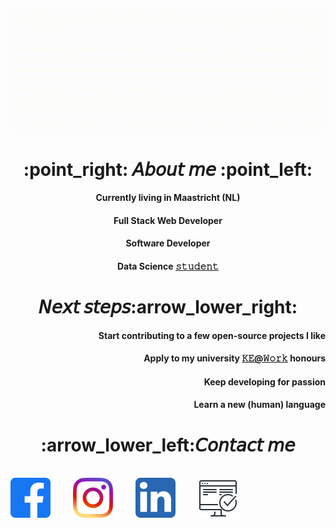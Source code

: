 ![Intro](assets/profile_intro.gif)
<h1 align="center"> :point_right: 𝘈𝘣𝘰𝘶𝘵 𝘮𝘦 :point_left: </h1>
             
<div align="center">
  <h4>Currently living in Maastricht (NL)</h4>
  <h4>Full Stack Web Developer</h4>
  <h4>Software Developer</h4>
  <h4>Data Science <a href="https://maastrichtuniversity.nl">𝚜𝚝𝚞𝚍𝚎𝚗𝚝</a></h4>
</div>

<h1 align="center">𝘕𝘦𝘹𝘵 𝘴𝘵𝘦𝘱𝘴:arrow_lower_right: </h1>
             
<div align="right">
  <h4>Start contributing to a few open-source projects I like</h4>
  <h4>Apply to my university <a href="https://www.maastrichtuniversity.nl/research/dke/honours-programme">𝙺𝙴@𝚆𝚘𝚛𝚔</a> honours</h4>
  <h4>Keep developing for passion</h4>
  <h4>Learn a new (human) language</h4>
</div>

<h1 align="center">:arrow_lower_left:𝘊𝘰𝘯𝘵𝘢𝘤𝘵 𝘮𝘦</h1>
<br>
<div align="left">
  <a href="https://www.facebook.com/caastOS/" target="_blank"><img src="assets/facebook.png" width="64" height="64"></a>
  <span>  </span>
  <a href="https://www.instagram.com/c.asto/" target="_blank"><img src="assets/instagram.png" width="64" height="64"></a>
  <span>  </span>
  <a href="https://www.linkedin.com/in/claudiocastorina2/" target="_blank"><img src="assets/linkedin.png" width="64" height="64"></a>
  <span>  </span>
  <a href="https://claudiocastorina.com" target="_blank"><img src="assets/portfolio.png" width="64" height="64"></a>
</div>
